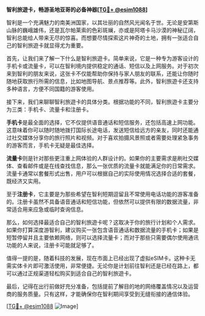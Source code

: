 **智利旅遊卡，畅游圣地亚哥的必备神器[[TG💪+ @esim1088](https://t.me/s/esim1088)]**

智利是一个充满魅力的南美洲国家，以其壮丽的自然风光闻名于世。无论是安第斯山脉的巍峨雄伟，还是瓦尔帕莱索的色彩斑斓，亦或是阿塔卡马沙漠的神秘辽阔，智利总能给人带来无尽的惊喜。而想要尽情探索这片神奇的土地，拥有一张适合自己的智利旅遊卡就显得尤为重要。

首先，让我们来了解一下什么是智利旅遊卡。简单来说，它是一种专为游客设计的手机卡或流量卡，可以在智利境内提供稳定的通话、短信以及上网服务。对于初次来到智利的朋友来说，这张卡不仅能帮助你保持与家人朋友的联系，还能让你随时随地获取旅行所需的信息，比如地图导航、景点推荐等。此外，智利旅遊卡还支持多种语言，方便不同国籍的游客使用。

接下来，我们来聊聊智利旅遊卡的具体分类。根据功能的不同，智利旅遊卡主要分为三类：手机卡、流量卡和注册卡。

**手机卡**是最全面的选择，它不仅提供语音通话和短信服务，还包括高速上网功能。这意味着你可以随时随地拨打国际长途电话，发送短信给远方的亲友，同时还能通过社交媒体分享你的旅行照片和视频。对于喜欢拍摄风景照或者需要处理紧急事务的游客而言，手机卡无疑是最佳选择。

**流量卡**则是针对那些更注重上网体验的人群设计的。如果你的主要需求是刷社交媒体、查看邮件或是在线查找信息，那么一张优质的流量卡就能满足你的日常需求。流量卡通常以套餐形式出售，用户可以根据自己的实际使用情况选择合适的套餐，既经济又实用。

至于**注册卡**，它主要是为那些希望在智利短期逗留且不常使用电话功能的游客准备的。注册卡虽然不具备语音通话和短信功能，但依然可以提供有限的数据流量，非常适合用来应急或临时查询信息。

那么，如何选择最适合自己的智利旅遊卡呢？这取决于你的旅行计划和个人需求。如果你打算深度游智利，建议购买一张包含语音通话和数据流量的手机卡；如果是短暂停留并且主要依赖网络，则可以选择流量卡；而对于那些只需要偶尔使用通讯功能的人来说，注册卡可能就足够了。

值得一提的是，随着科技的发展，现在市面上已经出现了虚拟eSIM卡。这种卡无需实体卡片即可激活使用，非常便捷。无论你是计划前往智利还是已经在路上，都可以通过正规渠道轻松购买到适合自己的智利旅遊卡。

最后，记得在出行前做好充分准备，包括提前了解目的地的网络覆盖情况以及运营商的服务质量。只有这样，才能确保你在智利期间享受到无缝衔接的通信体验。

[[TG💪+ @esim1088](https://t.me/s/esim1088) ![Image](https://i.postimg.cc/4NQfJmqS/Snipaste-2025-05-13-00-14-12.png)]